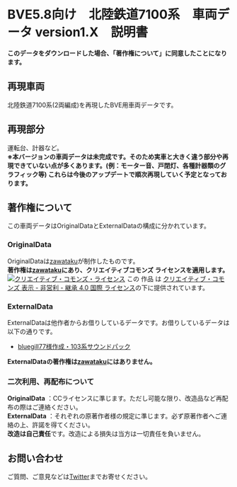 # BVE5.8向け　北陸鉄道7100系　車両データ version1.X　説明書

**このデータをダウンロードした場合、「著作権について」に同意したことになります。**<br>

## 再現車両
北陸鉄道7100系(2両編成)を再現したBVE用車両データです。<br>

## 再現部分
運転台、計器など。<br>
**※本バージョンの車両データは未完成です。そのため実車と大きく違う部分や再現できていない点が多くあります。(例：モーター音、戸閉灯、各種計器類のグラフィック等)
これらは今後のアップデートで順次再現していく予定となっております。**<br>

## 著作権について
この車両データはOriginalDataとExternalDataの構成に分かれています。<br>

### OriginalData
OriginalDataは[zawataku](https://github.com/zawataku)が制作したものです。<br>
**著作権は[zawataku](https://github.com/zawataku)にあり、クリエイティブコモンズ ライセンスを適用します。**<br>
<a rel="license" href="http://creativecommons.org/licenses/by-nc-sa/4.0/"><img alt="クリエイティブ・コモンズ・ライセンス" style="border-width:0" src="https://i.creativecommons.org/l/by-nc-sa/4.0/88x31.png" /></a> この 作品 は <a rel="license" href="http://creativecommons.org/licenses/by-nc-sa/4.0/">クリエイティブ・コモンズ 表示 - 非営利 - 継承 4.0 国際 ライセンス</a>の下に提供されています。<br>


### ExternalData
ExternalDataは他作者からお借りしているデータです。お借りしているデータは以下の通りです。<br>
* [bluegill77様作成・103系サウンドパック](https://bluegill77.jimdofree.com/%E7%B4%A0%E6%9D%90%E3%83%87%E3%83%BC%E3%82%BF/)

**ExternalDataの著作権は[zawataku](https://github.com/zawataku)にはありません。**<br>

### 二次利用、再配布について
**OriginalData** ：CCライセンスに準じます。ただし可能な限り、改造品など再配布の際はご連絡ください。<br>
**ExternalData** ：それぞれの原著作者様の規定に準じます。必ず原著作者へご連絡の上、許諾を得てください。<br>
**改造は自己責任**です。改造による損失は当方は一切責任を負いません。<br>

## お問い合わせ
ご質問、ご意見などは[Twitter](https://twitter.com/zawataku0819)までお寄せください。<br>
